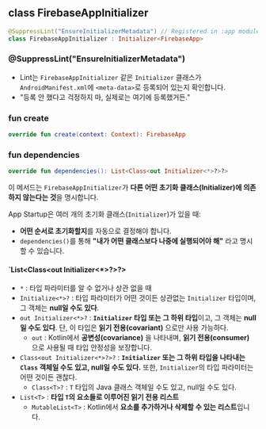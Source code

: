 
## class FirebaseAppInitializer

```kotlin
@SuppressLint("EnsureInitializerMetadata") // Registered in :app module  
class FirebaseAppInitializer : Initializer<FirebaseApp>
```

### @SuppressLint("EnsureInitializerMetadata")
* Lint는 `FirebaseAppInitializer` 같은 `Initializer` 클래스가 `AndroidManifest.xml`에 `<meta-data>`로 등록되어 있는지 확인합니다.
* "등록 안 했다고 걱정하지 마, 실제로는 여기에 등록했거든."


### fun create

```kotlin
override fun create(context: Context): FirebaseApp
```

### fun dependencies

```kotlin
override fun dependencies(): List<Class<out Initializer<*>?>?>
```

이 메서드는 `FirebaseAppInitializer`가 **다른 어떤 초기화 클래스(Initializer)에 의존하지 않는다는 것**을 명시합니다.

App Startup은 여러 개의 초기화 클래스(`Initializer`)가 있을 때:

- **어떤 순서로 초기화할지**를 자동으로 결정해야 합니다.
- `dependencies()`를 통해 **"내가 어떤 클래스보다 나중에 실행되어야 해"** 라고 명시할 수 있습니다.

#### `List<Class<out Initializer<*>?>?>
* `*` : 타입 파라미터를 알 수 없거나 상관 없을 때
* `Initialize<*>?` : 타입 파라미터가 어떤 것이든 상관없는 `Initializer` 타입이며, 그 객체는 **null일 수도 있다**.
* `out Initializer<*>?` : **`Initializer` 타입 또는 그 하위 타입**이고, 그 객체는 **null일 수도 있다**.  단, 이 타입은 **읽기 전용(covariant)** 으로만 사용 가능하다.
	* `out` : Kotlin에서 **공변성(covariance)** 을 나타내며, **읽기 전용(consumer)** 으로 사용될 때 타입 안정성을 보장합니다.
* `Class<out Initializer<*>?>?` : **`Initializer` 또는 그 하위 타입을 나타내는 `Class` 객체일 수도 있고, null일 수도 있다.**  또한, `Initializer`의 타입 파라미터는 어떤 것이든 괜찮다.
	* `Class<T>?` : `T` 타입의 Java 클래스 객체일 수도 있고, null일 수도 있다.
* `List<T>` : **타입 `T`의 요소들로 이루어진 읽기 전용 리스트**
	* `MutableList<T>` : Kotlin에서 **요소를 추가하거나 삭제할 수 있는 리스트**입니다.